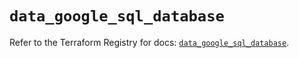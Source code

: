 # `data_google_sql_database`

Refer to the Terraform Registry for docs: [`data_google_sql_database`](https://registry.terraform.io/providers/hashicorp/google/6.13.0/docs/data-sources/sql_database).
